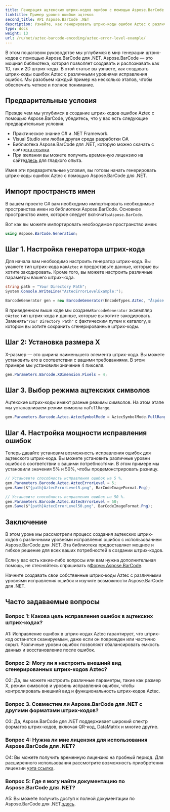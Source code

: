 ```yaml
---
title: Генерация ацтекских штрих-кодов ошибок с помощью Aspose.BarCode для .NET
linktitle: Пример уровня ошибки ацтеков
second_title: API Aspose.BarCode .NET
description: Узнайте, как генерировать штрих-коды ошибок Aztec с различными уровнями ошибок, используя Aspose.BarCode для .NET. Полное руководство по созданию штрих-кода.
type: docs
weight: 13
url: /ru/net/aztec-barcode-encoding/aztec-error-level-example/
---
```

В этом пошаговом руководстве мы углубимся в мир генерации штрих-кодов с помощью Aspose.BarCode для .NET. Aspose.BarCode — это мощная библиотека, которая позволяет создавать и распознавать как 1D, так и 2D штрих-коды. В этой статье вы узнаете, как создавать штрих-коды ошибок Aztec с различными уровнями исправления ошибок. Мы разобьем каждый пример на несколько этапов, чтобы обеспечить четкое и полное понимание.

## Предварительные условия

Прежде чем мы углубимся в создание штрих-кодов ошибок Aztec с помощью Aspose.BarCode, убедитесь, что у вас есть следующие предварительные условия:

- Практическое знание C# и .NET Framework.
- Visual Studio или любая другая среда разработки C#.
-  Библиотека Aspose.BarCode для .NET, которую можно скачать с сайта[эта ссылка](https://releases.aspose.com/barcode/net/).
-  При желании вы можете получить временную лицензию на сайте[здесь](https://purchase.aspose.com/temporary-license/) для гладкого опыта.

Имея эти предварительные условия, вы готовы начать генерировать штрих-коды ошибок Aztec с помощью Aspose.BarCode для .NET.

## Импорт пространств имен

В вашем проекте C# вам необходимо импортировать необходимые пространства имен из библиотеки Aspose.BarCode. Основное пространство имен, которое следует включить:`Aspose.BarCode`.

Вот как вы можете импортировать необходимое пространство имен:

```csharp
using Aspose.BarCode.Generation;
```

## Шаг 1. Настройка генератора штрих-кода

 Для начала вам необходимо настроить генератор штрих-кода. Вы укажете тип штрих-кода как`Aztec` и предоставьте данные, которые вы хотите закодировать. Кроме того, вы можете настроить различные параметры вашего штрих-кода.

```csharp
string path = "Your Directory Path";
System.Console.WriteLine("AztecErrorLevelExample:");

BarcodeGenerator gen = new BarcodeGenerator(EncodeTypes.Aztec, "Åspóse.Barcóde© is a powerful library to generate & recognize 1D & 2D barcodes");
```

 В приведенном выше коде мы создаем`BarcodeGenerator` экземпляр с`Aztec` тип штрих-кода и данные, которые вы хотите закодировать. Заменять`"Your Directory Path"` с фактическим путем к каталогу, в котором вы хотите сохранить сгенерированные штрих-коды.

## Шаг 2: Установка размера X

X-размер — это ширина наименьшего элемента штрих-кода. Вы можете установить его в соответствии с вашими требованиями. В этом примере мы установили значение 4 пикселя.

```csharp
gen.Parameters.Barcode.XDimension.Pixels = 4;
```

## Шаг 3. Выбор режима ацтекских символов

 Ацтекские штрих-коды имеют разные режимы символов. На этом этапе мы устанавливаем режим символа на`FullRange`.

```csharp
gen.Parameters.Barcode.Aztec.AztecSymbolMode = AztecSymbolMode.FullRange;
```

## Шаг 4. Настройка мощности исправления ошибок

Теперь давайте установим возможность исправления ошибок для ацтекского штрих-кода. Вы можете установить различные уровни ошибок в соответствии с вашими потребностями. В этом примере мы установили значения 5% и 50%, чтобы продемонстрировать разницу.

```csharp
// Установите способность исправления ошибок на 5 %.
gen.Parameters.Barcode.Aztec.AztecErrorLevel = 5;
gen.Save($"{path}AztecErrorLevel5.png", BarCodeImageFormat.Png);

// Установите способность исправления ошибок на 50 %.
gen.Parameters.Barcode.Aztec.AztecErrorLevel = 50;
gen.Save($"{path}AztecErrorLevel50.png", BarCodeImageFormat.Png);
```

## Заключение

В этом уроке мы рассмотрели процесс создания ацтекских штрих-кодов с различными уровнями исправления ошибок с использованием Aspose.BarCode для .NET. Эта библиотека предоставляет мощное и гибкое решение для всех ваших потребностей в создании штрих-кодов.

 Если у вас есть какие-либо вопросы или вам нужна дополнительная помощь, не стесняйтесь спрашивать в[Форум Aspose.BarCode](https://forum.aspose.com/c/barcode/13).

Начните создавать свои собственные штрих-коды Aztec с различными уровнями исправления ошибок и изучите возможности Aspose.BarCode для .NET.

## Часто задаваемые вопросы

### Вопрос 1: Какова цель исправления ошибок в ацтекских штрих-кодах?

A1: Исправление ошибок в штрих-кодах Aztec гарантирует, что штрих-код останется сканируемым, даже если он поврежден или частично скрыт. Различные уровни ошибок позволяют сбалансировать емкость данных и восстановление после ошибок.

### Вопрос 2: Могу ли я настроить внешний вид сгенерированных штрих-кодов Aztec?

О2: Да, вы можете настроить различные параметры, такие как размер X, режим символов и уровень исправления ошибок, чтобы контролировать внешний вид и функциональность штрих-кодов Aztec.

### Вопрос 3. Совместим ли Aspose.BarCode для .NET с другими форматами штрих-кодов?

О3: Да, Aspose.BarCode для .NET поддерживает широкий спектр форматов штрих-кодов, включая QR-код, DataMatrix и многие другие.

### Вопрос 4: Нужна ли мне лицензия для использования Aspose.BarCode для .NET?

 О4: Вы можете получить временную лицензию на пробный период. Для расширенного использования рассмотрите возможность приобретения лицензии у[эта ссылка](https://purchase.aspose.com/buy).

### Вопрос 5: Где я могу найти документацию по Aspose.BarCode для .NET?

 A5: Вы можете получить доступ к полной документации по Aspose.BarCode для .NET.[здесь](https://reference.aspose.com/barcode/net/).